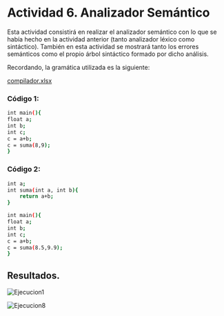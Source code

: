 # Actividad 6. Analizador Semántico

Esta actividad consistirá en realizar el analizador semántico con lo que se había hecho en la actividad anterior (tanto analizador léxico como sintáctico). También en esta actividad se mostrará tanto los errores semánticos como el propio árbol sintáctico formado por dicho análisis.

Recordando, la gramática utilizada es la siguiente:

[compilador.xlsx](https://github.com/Erosval2101/Traductores_de_Lenguaje_II/files/5646517/compilador.xlsx)

### Código 1:
 
```sh
int main(){
float a;
int b;
int c;
c = a+b;
c = suma(8,9);
}
```

### Código 2:

```sh
int a;
int suma(int a, int b){
	return a+b;
}

int main(){
float a;
int b;
int c;
c = a+b;
c = suma(8.5,9.9);
}
```

## Resultados.

![Ejecucion1](https://user-images.githubusercontent.com/70926870/101234942-8aadd680-3689-11eb-834e-8ee2a4c2dbdb.PNG)

![Ejecucion8](https://user-images.githubusercontent.com/70926870/101234941-8a154000-3689-11eb-9681-951e5c521c83.PNG)
